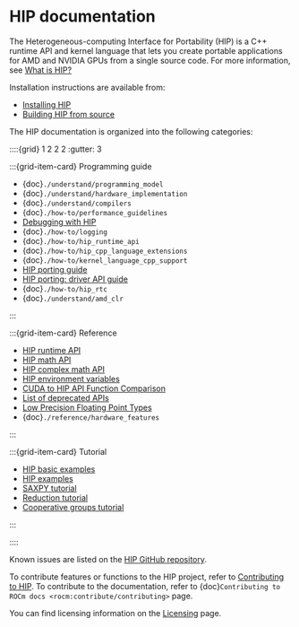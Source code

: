 <head>
  <meta charset="UTF-8">
  <meta name="description" content="HIP documentation and programming guide.">
  <meta name="keywords" content="HIP, Heterogeneous-computing Interface for Portability, HIP programming guide">
</head>

# HIP documentation

The Heterogeneous-computing Interface for Portability (HIP) is a C++ runtime API
and kernel language that lets you create portable applications for AMD and
NVIDIA GPUs from a single source code. For more information, see [What is HIP?](./what_is_hip)

Installation instructions are available from:

* [Installing HIP](./install/install)
* [Building HIP from source](./install/build)

The HIP documentation is organized into the following categories:

::::{grid} 1 2 2 2
:gutter: 3

:::{grid-item-card} Programming guide

* {doc}`./understand/programming_model`
* {doc}`./understand/hardware_implementation`
* {doc}`./understand/compilers`
* {doc}`./how-to/performance_guidelines`
* [Debugging with HIP](./how-to/debugging)
* {doc}`./how-to/logging`
* {doc}`./how-to/hip_runtime_api`
* {doc}`./how-to/hip_cpp_language_extensions`
* {doc}`./how-to/kernel_language_cpp_support`
* [HIP porting guide](./how-to/hip_porting_guide)
* [HIP porting: driver API guide](./how-to/hip_porting_driver_api)
* {doc}`./how-to/hip_rtc`
* {doc}`./understand/amd_clr`

:::

:::{grid-item-card} Reference

* [HIP runtime API](./reference/hip_runtime_api_reference)
* [HIP math API](./reference/math_api)
* [HIP complex math API](./reference/complex_math_api)
* [HIP environment variables](./reference/env_variables)
* [CUDA to HIP API Function Comparison](./reference/api_syntax)
* [List of deprecated APIs](./reference/deprecated_api_list)
* [Low Precision Floating Point Types](./reference/low_fp_types)
* {doc}`./reference/hardware_features`

:::

:::{grid-item-card} Tutorial

* [HIP basic examples](https://github.com/ROCm/rocm-examples/tree/develop/HIP-Basic)
* [HIP examples](https://github.com/ROCm/rocm-examples)
* [SAXPY tutorial](./tutorial/saxpy)
* [Reduction tutorial](./tutorial/reduction)
* [Cooperative groups tutorial](./tutorial/cooperative_groups_tutorial)

:::

::::

Known issues are listed on the [HIP GitHub repository](https://github.com/ROCm/HIP/issues).

To contribute features or functions to the HIP project, refer to [Contributing to HIP](https://github.com/ROCm/HIP/blob/develop/CONTRIBUTING.md).
To contribute to the documentation, refer to {doc}`Contributing to ROCm docs <rocm:contribute/contributing>` page.

You can find licensing information on the [Licensing](https://rocm.docs.amd.com/en/latest/about/license.html) page.
